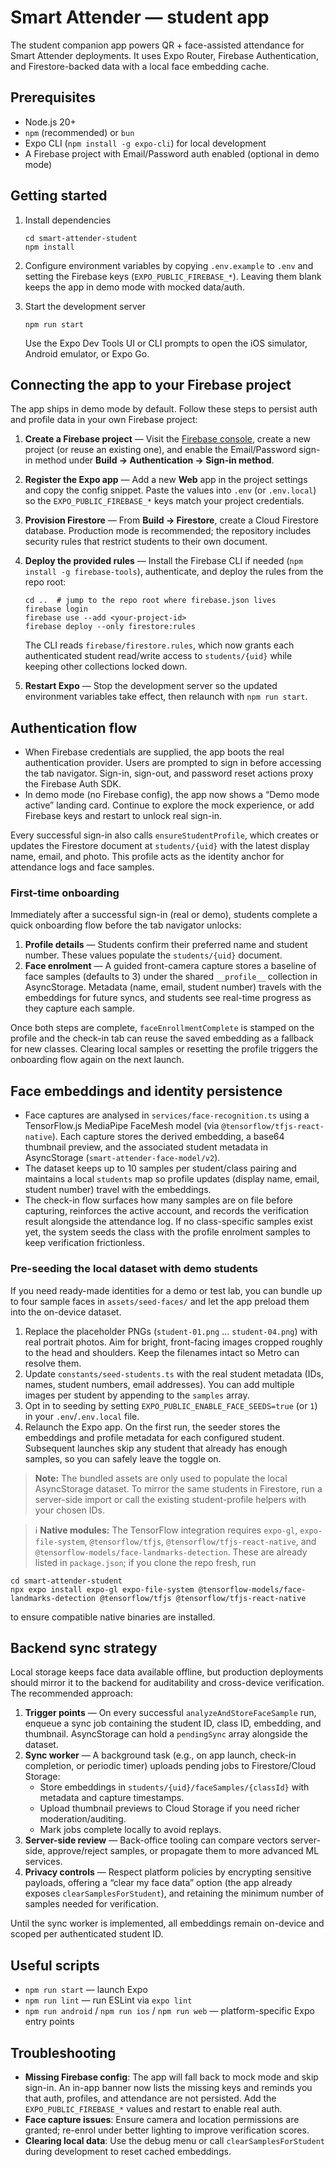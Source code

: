 # Smart Attender — student app

The student companion app powers QR + face-assisted attendance for Smart Attender deployments. It uses Expo Router, Firebase Authentication, and Firestore-backed data with a local face embedding cache.

## Prerequisites

- Node.js 20+
- `npm` (recommended) or `bun`
- Expo CLI (`npm install -g expo-cli`) for local development
- A Firebase project with Email/Password auth enabled (optional in demo mode)

## Getting started

1. Install dependencies

   ```fish
   cd smart-attender-student
   npm install
   ```

2. Configure environment variables by copying `.env.example` to `.env` and setting the Firebase keys (`EXPO_PUBLIC_FIREBASE_*`). Leaving them blank keeps the app in demo mode with mocked data/auth.

3. Start the development server

   ```fish
   npm run start
   ```

   Use the Expo Dev Tools UI or CLI prompts to open the iOS simulator, Android emulator, or Expo Go.

## Connecting the app to your Firebase project

The app ships in demo mode by default. Follow these steps to persist auth and profile data in your own Firebase project:

1. **Create a Firebase project** — Visit the [Firebase console](https://console.firebase.google.com/), create a new project (or reuse an existing one), and enable the Email/Password sign-in method under **Build → Authentication → Sign-in method**.
2. **Register the Expo app** — Add a new **Web** app in the project settings and copy the config snippet. Paste the values into `.env` (or `.env.local`) so the `EXPO_PUBLIC_FIREBASE_*` keys match your project credentials.
3. **Provision Firestore** — From **Build → Firestore**, create a Cloud Firestore database. Production mode is recommended; the repository includes security rules that restrict students to their own document.
4. **Deploy the provided rules** — Install the Firebase CLI if needed (`npm install -g firebase-tools`), authenticate, and deploy the rules from the repo root:

   ```fish
   cd ..  # jump to the repo root where firebase.json lives
   firebase login
   firebase use --add <your-project-id>
   firebase deploy --only firestore:rules
   ```

   The CLI reads `firebase/firestore.rules`, which now grants each authenticated student read/write access to `students/{uid}` while keeping other collections locked down.
5. **Restart Expo** — Stop the development server so the updated environment variables take effect, then relaunch with `npm run start`.

## Authentication flow

- When Firebase credentials are supplied, the app boots the real authentication provider. Users are prompted to sign in before accessing the tab navigator. Sign-in, sign-out, and password reset actions proxy the Firebase Auth SDK.
- In demo mode (no Firebase config), the app now shows a “Demo mode active” landing card. Continue to explore the mock experience, or add Firebase keys and restart to unlock real sign-in.

Every successful sign-in also calls `ensureStudentProfile`, which creates or updates the Firestore document at `students/{uid}` with the latest display name, email, and photo. This profile acts as the identity anchor for attendance logs and face samples.

### First-time onboarding

Immediately after a successful sign-in (real or demo), students complete a quick onboarding flow before the tab navigator unlocks:

1. **Profile details** — Students confirm their preferred name and student number. These values populate the `students/{uid}` document.
2. **Face enrolment** — A guided front-camera capture stores a baseline of face samples (defaults to 3) under the shared `__profile__` collection in AsyncStorage. Metadata (name, email, student number) travels with the embeddings for future syncs, and students see real-time progress as they capture each sample.

Once both steps are complete, `faceEnrollmentComplete` is stamped on the profile and the check-in tab can reuse the saved embedding as a fallback for new classes. Clearing local samples or resetting the profile triggers the onboarding flow again on the next launch.

## Face embeddings and identity persistence

- Face captures are analysed in `services/face-recognition.ts` using a TensorFlow.js MediaPipe FaceMesh model (via `@tensorflow/tfjs-react-native`). Each capture stores the derived embedding, a base64 thumbnail preview, and the associated student metadata in AsyncStorage (`smart-attender-face-model/v2`).
- The dataset keeps up to 10 samples per student/class pairing and maintains a local `students` map so profile updates (display name, email, student number) travel with the embeddings.
- The check-in flow surfaces how many samples are on file before capturing, reinforces the active account, and records the verification result alongside the attendance log. If no class-specific samples exist yet, the system seeds the class with the profile enrolment samples to keep verification frictionless.

### Pre-seeding the local dataset with demo students

If you need ready-made identities for a demo or test lab, you can bundle up to four sample faces in `assets/seed-faces/` and let the app preload them into the on-device dataset.

1. Replace the placeholder PNGs (`student-01.png` … `student-04.png`) with real portrait photos. Aim for bright, front-facing images cropped roughly to the head and shoulders. Keep the filenames intact so Metro can resolve them.
2. Update `constants/seed-students.ts` with the real student metadata (IDs, names, student numbers, email addresses). You can add multiple images per student by appending to the `samples` array.
3. Opt in to seeding by setting `EXPO_PUBLIC_ENABLE_FACE_SEEDS=true` (or `1`) in your `.env`/`.env.local` file.
4. Relaunch the Expo app. On the first run, the seeder stores the embeddings and profile metadata for each configured student. Subsequent launches skip any student that already has enough samples, so you can safely leave the toggle on.

> **Note:** The bundled assets are only used to populate the local AsyncStorage dataset. To mirror the same students in Firestore, run a server-side import or call the existing student-profile helpers with your chosen IDs.

> ℹ️ **Native modules:** The TensorFlow integration requires `expo-gl`, `expo-file-system`, `@tensorflow/tfjs`, `@tensorflow/tfjs-react-native`, and `@tensorflow-models/face-landmarks-detection`. These are already listed in `package.json`; if you clone the repo fresh, run

```fish
cd smart-attender-student
npx expo install expo-gl expo-file-system @tensorflow-models/face-landmarks-detection @tensorflow/tfjs @tensorflow/tfjs-react-native
```

to ensure compatible native binaries are installed.

## Backend sync strategy

Local storage keeps face data available offline, but production deployments should mirror it to the backend for auditability and cross-device verification. The recommended approach:

1. **Trigger points** — On every successful `analyzeAndStoreFaceSample` run, enqueue a sync job containing the student ID, class ID, embedding, and thumbnail. AsyncStorage can hold a `pendingSync` array alongside the dataset.
2. **Sync worker** — A background task (e.g., on app launch, check-in completion, or periodic timer) uploads pending jobs to Firestore/Cloud Storage:
   - Store embeddings in `students/{uid}/faceSamples/{classId}` with metadata and capture timestamps.
   - Upload thumbnail previews to Cloud Storage if you need richer moderation/auditing.
   - Mark jobs complete locally to avoid replays.
3. **Server-side review** — Back-office tooling can compare vectors server-side, approve/reject samples, or propagate them to more advanced ML services.
4. **Privacy controls** — Respect platform policies by encrypting sensitive payloads, offering a “clear my face data” option (the app already exposes `clearSamplesForStudent`), and retaining the minimum number of samples needed for verification.

Until the sync worker is implemented, all embeddings remain on-device and scoped per authenticated student ID.

## Useful scripts

- `npm run start` — launch Expo
- `npm run lint` — run ESLint via `expo lint`
- `npm run android` / `npm run ios` / `npm run web` — platform-specific Expo entry points

## Troubleshooting

- **Missing Firebase config**: The app will fall back to mock mode and skip sign-in. An in-app banner now lists the missing keys and reminds you that auth, profiles, and attendance are not persisted. Add the `EXPO_PUBLIC_FIREBASE_*` values and restart to enable real auth.
- **Face capture issues**: Ensure camera and location permissions are granted; re-enrol under better lighting to improve verification scores.
- **Clearing local data**: Use the debug menu or call `clearSamplesForStudent` during development to reset cached embeddings.
